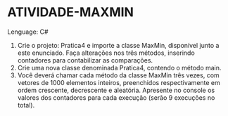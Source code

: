 # ATIVIDADE-MAXMIN
Lenguage: C#
1. Crie o projeto: Pratica4 e importe a classe MaxMin, disponível junto a este enunciado.
Faça alterações nos três métodos, inserindo contadores para contabilizar as
comparações.
2. Crie uma nova classe denominada Pratica4, contendo o método main.
3. Você deverá chamar cada método da classe MaxMin três vezes, com vetores de
1000 elementos inteiros, preenchidos respectivamente em ordem crescente,
decrescente e aleatória. Apresente no console os valores dos contadores para cada
execução (serão 9 execuções no total).
